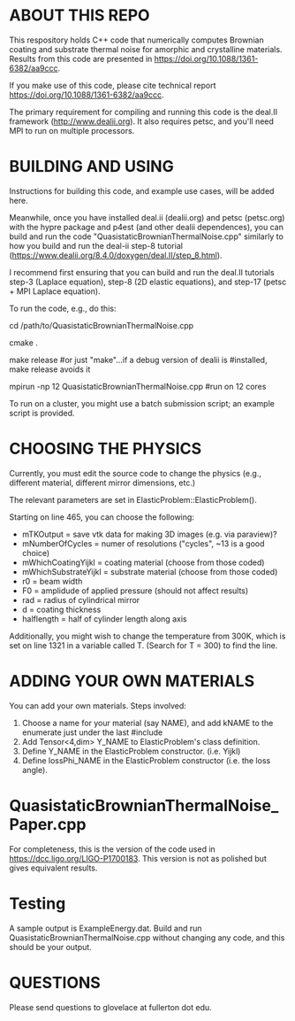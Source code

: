 ABOUT THIS REPO
=====================

This respository holds C++ code that numerically computes Brownian coating and substrate thermal noise for amorphic and crystalline materials. Results from this code are presented in https://doi.org/10.1088/1361-6382/aa9ccc.

If you make use of this code, please cite technical report https://doi.org/10.1088/1361-6382/aa9ccc.

The primary requirement for compiling and running this code is the deal.II framework (http://www.dealii.org). It also requires petsc, and you'll need MPI to run on multiple processors.

BUILDING AND USING
=====================

Instructions for building this code, and example use cases, will be added here.

Meanwhile, once you have installed deal.ii (dealii.org) and petsc (petsc.org) with the hypre package and p4est (and other dealii dependences), you can build and run the code "QuasistaticBrownianThermalNoise.cpp" similarly to how you build and run the deal-ii step-8 tutorial (https://www.dealii.org/8.4.0/doxygen/deal.II/step_8.html).

I recommend first ensuring that you can build and run the deal.II tutorials step-3 (Laplace equation), step-8 (2D elastic equations), and step-17 (petsc + MPI Laplace equation).

To run the code, e.g., do this:

cd /path/to/QuasistaticBrownianThermalNoise.cpp

cmake .

make release #or just "make"...if a debug version of dealii is 
             #installed, make release avoids it

mpirun -np 12 QuasistaticBrownianThermalNoise.cpp #run on 12 cores


To run on a cluster, you might use a batch submission script; an example 
script is provided.

CHOOSING THE PHYSICS
=====================
Currently, you must edit the source code to change the physics 
(e.g., different material, different mirror dimensions, etc.) 

The relevant parameters are set in ElasticProblem::ElasticProblem().

Starting on line 465, you can choose the following:

  - mTKOutput = save vtk data for making 3D images (e.g. via paraview)?
  - mNumberOfCycles = numer of resolutions ("cycles", ~13 is a good choice)
  - mWhichCoatingYijkl = coating material (choose from those coded)
  - mWhichSubstrateYijkl = substrate material (choose from those coded)
  - r0 = beam width
  - F0 = amplidude of applied pressure (should not affect results)
  - rad = radius of cylindrical mirror
  - d = coating thickness
  - halflength = half of cylinder length along axis
  
Additionally, you might wish to change the temperature from 300K, which is set
on line 1321 in a variable called T. (Search for T = 300) to find the line.

ADDING YOUR OWN MATERIALS
=========================

You can add your own materials. Steps involved:
1. Choose a name for your material (say NAME), and add kNAME to the enumerate 
just under the last #include
2. Add Tensor<4,dim> Y_NAME to ElasticProblem's class definition.
3. Define Y_NAME in the ElasticProblem constructor. (i.e. Yijkl)
4. Define lossPhi_NAME in the ElasticProblem constructor (i.e. the loss angle).


QuasistaticBrownianThermalNoise_Paper.cpp
============================================

For completeness, this is the version of the code used in https://dcc.ligo.org/LIGO-P1700183. This version is not as polished but gives equivalent results.

Testing
============================================
A sample output is ExampleEnergy.dat. Build and run QuasistaticBrownianThermalNoise.cpp without 
changing any code, and this should be your output.

QUESTIONS
===========================================
Please send questions to glovelace at fullerton dot edu.
